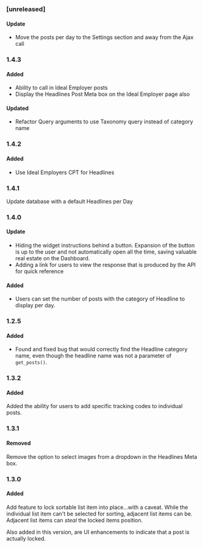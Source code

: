### [unreleased]
#### Update
* Move the posts per day to the Settings section and away from the Ajax call

### 1.4.3
#### Added
* Ability to call in Ideal Employer posts
* Display the Headlines Post Meta box on the Ideal Employer page also
#### Updated
* Refactor Query arguments to use Taxonomy query instead of category name

### 1.4.2
#### Added
* Use Ideal Employers CPT for Headlines


### 1.4.1
Update database with a default Headlines per Day 

### 1.4.0
#### Update
* Hiding the widget instructions behind a button. Expansion of the button is up to the user and not automatically open all the time, saving valuable real estate on the Dashboard. 
* Adding a link for users to view the response that is produced by the API for quick reference

#### Added
* Users can set the number of posts with the category of Headline to display per day.
 
### 1.2.5
#### Added
* Found and fixed bug that would correctly find the Headline category name, even though the headline name was not a parameter of `get_posts()`.
 
### 1.3.2
#### Added
Added the ability for users to add specific tracking codes to individual posts. 
   
### 1.3.1
#### Removed
Remove the option to select images from a dropdown in the Headlines Meta box.

### 1.3.0
#### Added
Add feature to lock sortable list item into place...with a caveat. While the individual list item can't be selected for sorting, adjacent list items can be. Adjacent list items can *steal* the locked items position. 
 
Also added in this version, are UI enhancements to indicate that a post is actually locked.

